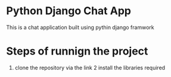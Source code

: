 # Python Django Chat App
 This is a chat application built using pythin django framwork
# Steps of runnign the project
1. clone the repository via the link
2 install the libraries required
